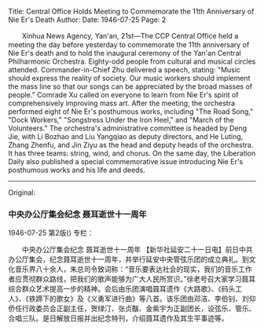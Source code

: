 Title: Central Office Holds Meeting to Commemorate the 11th Anniversary of Nie Er's Death
Author:
Date: 1946-07-25
Page: 2

　　Xinhua News Agency, Yan'an, 21st—The CCP Central Office held a meeting the day before yesterday to commemorate the 11th anniversary of Nie Er's death and to hold the inaugural ceremony of the Yan'an Central Philharmonic Orchestra. Eighty-odd people from cultural and musical circles attended. Commander-in-Chief Zhu delivered a speech, stating: "Music should express the reality of society. Our music workers should implement the mass line so that our songs can be appreciated by the broad masses of people." Comrade Xu called on everyone to learn from Nie Er's spirit of comprehensively improving mass art. After the meeting, the orchestra performed eight of Nie Er's posthumous works, including "The Road Song," "Dock Workers," "Songstress Under the Iron Heel," and "March of the Volunteers." The orchestra's administrative committee is headed by Deng Jie, with Li Bozhao and Liu Yangqiao as deputy directors, and He Luting, Zhang Zhenfu, and Jin Ziyu as the head and deputy heads of the orchestra. It has three teams: string, wind, and chorus. On the same day, the Liberation Daily also published a special commemorative issue introducing Nie Er's posthumous works and his life and deeds.



<hr /> 

Original: 


### 中央办公厅集会纪念  聂耳逝世十一周年

1946-07-25
第2版()
专栏：

　　中央办公厅集会纪念
    聂耳逝世十一周年
    【新华社延安二十一日电】前日中共办公厅集会，纪念聂耳逝世十一周年，并举行延安中央管弦乐团的成立典礼。到文化音乐界八十余人，朱总司令致词称：“音乐要表达社会的现实，我们的音乐工作者应贯彻群众路线，把我们的歌声能够为广大人民所赏识。”徐老号召大家学习聂耳综合群众艺术提高一步的精神。会后由乐团演唱聂耳遗作《大路歌》、《码头工人》、《铁蹄下的歌女》及《义勇军进行曲》等八首。该乐团由邓洁、李伯钊、刘仰侨任行政委员会正副主任，贺绿汀、张贞黻、金紫宇为正副团长，设弦乐、管乐、合唱三队。是日解放日报并出纪念特刊，介绍聂耳遗作及其生平事迹等。
